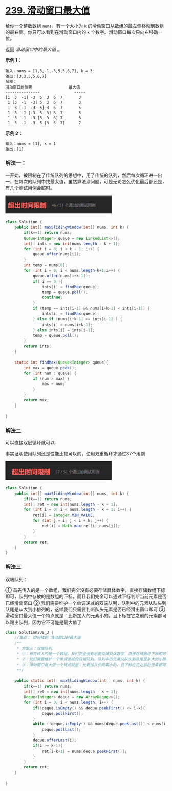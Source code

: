 # [239. 滑动窗口最大值](https://leetcode.cn/problems/sliding-window-maximum/)

给你一个整数数组 `nums`，有一个大小为 `k` 的滑动窗口从数组的最左侧移动到数组的最右侧。你只可以看到在滑动窗口内的 `k` 个数字。滑动窗口每次只向右移动一位。

返回 *滑动窗口中的最大值* 。

 

**示例 1：**

```
输入：nums = [1,3,-1,-3,5,3,6,7], k = 3
输出：[3,3,5,5,6,7]
解释：
滑动窗口的位置                最大值
---------------               -----
[1  3  -1] -3  5  3  6  7       3
 1 [3  -1  -3] 5  3  6  7       3
 1  3 [-1  -3  5] 3  6  7       5
 1  3  -1 [-3  5  3] 6  7       5
 1  3  -1  -3 [5  3  6] 7       6
 1  3  -1  -3  5 [3  6  7]      7
```

**示例 2：**

```
输入：nums = [1], k = 1
输出：[1]
```

 

### 解法一：

一开始，被限制在了传统队列的思想中，用了传统的队列，然后每次循环进一出一，在每次的队列中找最大值，虽然算法没问题，可是无论怎么优化最后都还是，有几个测试用例会超时。

![image-20231026162927790](https://raw.githubusercontent.com/Quinlan7/pic_cloud/main/img/202310261629926.png)

```java
class Solution {
    public int[] maxSlidingWindow(int[] nums, int k) {
        if(k==1) return nums;
        Queue<Integer> queue = new LinkedList<>();
        int[] ints = new int[nums.length - k + 1];
        for (int i = 0; i < k - 1; i++) {
            queue.offer(nums[i]);
        }
        int temp = nums[0];
        for (int i = 0; i < nums.length-k+1;i++) {
            queue.offer(nums[i+k-1]);
            if( i == 0 ){
                ints[i] = findMax(queue);
                temp = queue.poll();
                continue;
            }
            if (temp == ints[i-1] && nums[i+k-1] < ints[i-1]) {
                ints[i] = findMax(queue);
            } else if (nums[i+k-1] >= ints[i-1] ) {
                ints[i] = nums[i+k-1];
            } else ints[i] = ints[i-1];
            temp = queue.poll();
        }
        return ints;
    }

    static int findMax(Queue<Integer> queue){
        int max = queue.peek(); 
        for (int num : queue) {
            if (num > max) {
                max = num;
            }
        }
        return max;
    }
    
}
```



### 解法二

可以直接双层循环就可以.

事实证明使用队列还是性能比较可以的，使用双重循环才通过37个用例

![image-20231026165902266](https://raw.githubusercontent.com/Quinlan7/pic_cloud/main/img/202310261659373.png)

```java
class Solution {
    public int[] maxSlidingWindow(int[] nums, int k) {
        if(k==1) return nums;
        int[] ret = new int[nums.length - k + 1];
        for (int i = 0; i < nums.length - k + 1; i++) {
            ret[i] = Integer.MIN_VALUE;
            for (int j = i; j < i + k; j++) {
                ret[i] = Math.max(ret[i],nums[j]);
            }
        }
        return ret;
    }
}
```





### 解法三

双端队列：

① 首先传入的是一个数组，我们完全没有必要存储具体数字，直接存储数组下标即可，队列中存放的是数组的下标，而且我们完全可以通过下标判断当前元素是否已经滑出窗口
② 我们需要维护一个单调递减的双端队列，队列中的元素从队头到队尾是从大到小排列的，这样我们只需要判断队头元素是否已经滑出窗口即可
 ③ 滑动窗口最大值一个特点就是：比新加入的元素小的，且下标在它之前的元素都可以踢出队列，因为它不可能是最大值了

```java
class Solution239_3 {
    //重点： 如何找到 滑动窗口的最大值
    /**
     * 方案三：双端队列，
     * ①：首先传入的是一个数组，我们完全没有必要存储具体数字，直接存储数组下标即可，队列中存放的是数组的下标，而且我们完全可以通过下标判断当前元素是否已经滑出窗口
     * ②：我们需要维护一个单调递减的双端队列，队列中的元素从队头到队尾是从大到小排列的，这样我们只需要判断队头元素是否已经滑出窗口即可
     * ③：滑动窗口最大值一个特点就是：比新加入的元素小的，且下标在它之前的元素都可以踢出队列，因为它不可能是最大值了
     **/

    public static int[] maxSlidingWindow(int[] nums, int k) {
        if(k==1) return nums;
        int[] ret = new int[nums.length - k + 1];
        Deque<Integer> deque = new ArrayDeque<>();
        for (int i = 0; i < nums.length; i++) {
            if(!deque.isEmpty() && deque.peekFirst() <= i-k){
                deque.pollFirst();
            }
            while (!deque.isEmpty() && nums[deque.peekLast()] < nums[i]){
                deque.pollLast();
            }
            deque.offerLast(i);
            if(i >= k-1){
                ret[i-k+1] = nums[deque.peekFirst()];
            }
        }
        return ret;
    }

}
```

